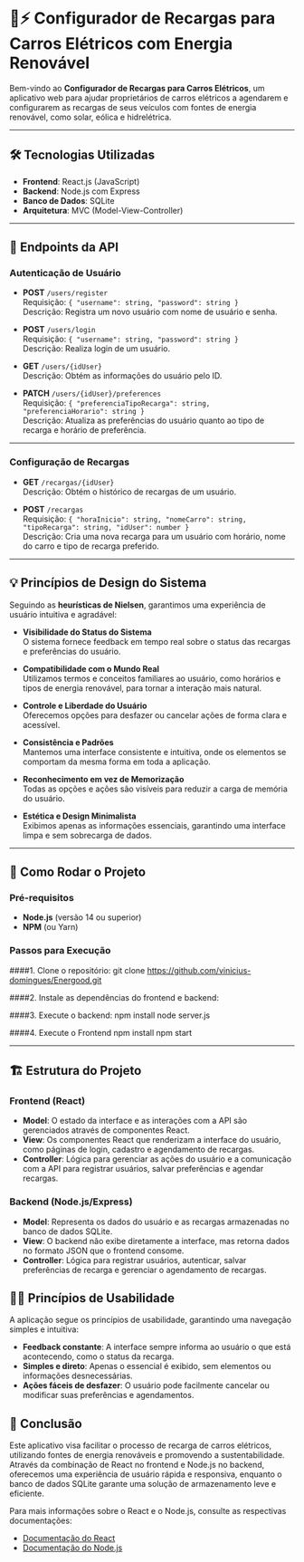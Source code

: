 # 🚗⚡️ **Configurador de Recargas para Carros Elétricos com Energia Renovável**

Bem-vindo ao **Configurador de Recargas para Carros Elétricos**, um aplicativo web para ajudar proprietários de carros elétricos a agendarem e configurarem as recargas de seus veículos com fontes de energia renovável, como solar, eólica e hidrelétrica.

---

## 🛠️ **Tecnologias Utilizadas**

- **Frontend**: React.js (JavaScript)
- **Backend**: Node.js com Express
- **Banco de Dados**: SQLite
- **Arquitetura**: MVC (Model-View-Controller)

---

## 📡 **Endpoints da API**

### **Autenticação de Usuário**

- **POST** `/users/register`  
  Requisição: `{ "username": string, "password": string }`  
  Descrição: Registra um novo usuário com nome de usuário e senha.

- **POST** `/users/login`  
  Requisição: `{ "username": string, "password": string }`  
  Descrição: Realiza login de um usuário.

- **GET** `/users/{idUser}`  
  Descrição: Obtém as informações do usuário pelo ID.

- **PATCH** `/users/{idUser}/preferences`  
  Requisição: `{ "preferenciaTipoRecarga": string, "preferenciaHorario": string }`  
  Descrição: Atualiza as preferências do usuário quanto ao tipo de recarga e horário de preferência.

---

### **Configuração de Recargas**

- **GET** `/recargas/{idUser}`  
  Descrição: Obtém o histórico de recargas de um usuário.

- **POST** `/recargas`  
  Requisição: `{ "horaInicio": string, "nomeCarro": string, "tipoRecarga": string, "idUser": number }`  
  Descrição: Cria uma nova recarga para um usuário com horário, nome do carro e tipo de recarga preferido.

---

## 💡 **Princípios de Design do Sistema**

Seguindo as **heurísticas de Nielsen**, garantimos uma experiência de usuário intuitiva e agradável:

- **Visibilidade do Status do Sistema**  
  O sistema fornece feedback em tempo real sobre o status das recargas e preferências do usuário.

- **Compatibilidade com o Mundo Real**  
  Utilizamos termos e conceitos familiares ao usuário, como horários e tipos de energia renovável, para tornar a interação mais natural.

- **Controle e Liberdade do Usuário**  
  Oferecemos opções para desfazer ou cancelar ações de forma clara e acessível.

- **Consistência e Padrões**  
  Mantemos uma interface consistente e intuitiva, onde os elementos se comportam da mesma forma em toda a aplicação.

- **Reconhecimento em vez de Memorização**  
  Todas as opções e ações são visíveis para reduzir a carga de memória do usuário.

- **Estética e Design Minimalista**  
  Exibimos apenas as informações essenciais, garantindo uma interface limpa e sem sobrecarga de dados.

---

## 🚀 **Como Rodar o Projeto**

### **Pré-requisitos**

- **Node.js** (versão 14 ou superior)
- **NPM** (ou Yarn)

### **Passos para Execução**

####1. Clone o repositório:
   git clone https://github.com/vinicius-domingues/Energood.git

####2. Instale as dependências do frontend e backend:

####3. Execute o backend:
npm install
node server.js

####4. Execute o Frontend
npm install
npm start

---

## 🏗️ Estrutura do Projeto

### Frontend (React)
- **Model**: O estado da interface e as interações com a API são gerenciados através de componentes React.
- **View**: Os componentes React que renderizam a interface do usuário, como páginas de login, cadastro e agendamento de recargas.
- **Controller**: Lógica para gerenciar as ações do usuário e a comunicação com a API para registrar usuários, salvar preferências e agendar recargas.

### Backend (Node.js/Express)
- **Model**: Representa os dados do usuário e as recargas armazenadas no banco de dados SQLite.
- **View**: O backend não exibe diretamente a interface, mas retorna dados no formato JSON que o frontend consome.
- **Controller**: Lógica para registrar usuários, autenticar, salvar preferências de recarga e gerenciar o agendamento de recargas.

## 🧑‍💻 Princípios de Usabilidade
A aplicação segue os princípios de usabilidade, garantindo uma navegação simples e intuitiva:

- **Feedback constante**: A interface sempre informa ao usuário o que está acontecendo, como o status da recarga.
- **Simples e direto**: Apenas o essencial é exibido, sem elementos ou informações desnecessárias.
- **Ações fáceis de desfazer**: O usuário pode facilmente cancelar ou modificar suas preferências e agendamentos.

## 🌱 Conclusão
Este aplicativo visa facilitar o processo de recarga de carros elétricos, utilizando fontes de energia renováveis e promovendo a sustentabilidade. Através da combinação de React no frontend e Node.js no backend, oferecemos uma experiência de usuário rápida e responsiva, enquanto o banco de dados SQLite garante uma solução de armazenamento leve e eficiente.

Para mais informações sobre o React e o Node.js, consulte as respectivas documentações:

- [Documentação do React](https://reactjs.org/docs/getting-started.html)
- [Documentação do Node.js](https://nodejs.org/en/docs/)


